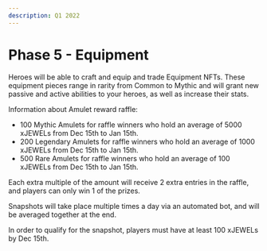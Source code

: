 ```yaml
---
description: Q1 2022
---
```


# Phase 5 - Equipment

Heroes will be able to craft and equip and trade Equipment NFTs. These equipment pieces range in rarity from Common to Mythic and will grant new passive and active abilities to your heroes, as well as increase their stats.

Information about Amulet reward raffle:

* 100 Mythic Amulets for raffle winners who hold an average of 5000 xJEWELs from Dec 15th to Jan 15th.
* 200 Legendary Amulets for raffle winners who hold an average of 1000 xJEWELs from Dec 15th to Jan 15th.
* 500 Rare Amulets for raffle winners who hold an average of 100 xJEWELs from Dec 15th to Jan 15th.

Each extra multiple of the amount will receive 2 extra entries in the raffle, and players can only win 1 of the prizes.

Snapshots will take place multiple times a day via an automated bot, and will be averaged together at the end.

In order to qualify for the snapshot, players must have at least 100 xJEWELs by Dec 15th.
